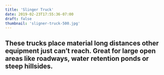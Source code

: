 ```yaml
---
title: 'Slinger Truck'
date: 2019-02-23T17:55:36-07:00
draft: false
thumbnail: 'sligner-truck-500.jpg'
---
```

These trucks place material long distances other equipment just can’t reach. Great for large open areas like roadways, water retention ponds or steep hillsides.
---
